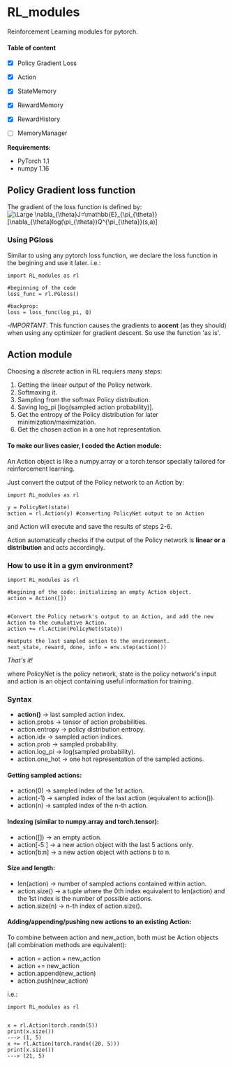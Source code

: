 # RL_modules
Reinforcement Learning modules for pytorch.

#### Table of content
- [x] Policy Gradient Loss
- [x] Action
- [x] StateMemory
- [x] RewardMemory
- [x] RewardHistory
- [ ] MemoryManager


**Requirements:**
- PyTorch 1.1
- numpy 1.16

## Policy Gradient loss function
The gradient of the loss function is defined by:
<img src="https://latex.codecogs.com/svg.latex?\Large&space;\nabla_{\theta}J=\mathbb{E}_{\pi_{\theta}}[\nabla_{\theta}log(\pi_{\theta})Q^{\pi_{\theta}}(s,a)]" title="\Large \nabla_{\theta}J=\mathbb{E}_{\pi_{\theta}}[\nabla_{\theta}log(\pi_{\theta})Q^{\pi_{\theta}}(s,a)]" />

### Using PGloss

Similar to using any pytorch loss function, we declare the loss function in the begining and use it later. i.e.:
```
import RL_modules as rl

#beginning of the code
loss_func = rl.PGloss()

#backprop:
loss = loss_func(log_pi, Q)
```

-_IMPORTANT_: This function causes the gradients to **accent** (as they should) when using any optimizer for gradient descent. So use the function 'as is'.


## Action module

Choosing a *discrete* action in RL requiers many steps:
1. Getting  the linear output of the Policy network.
2. Softmaxing it.
3. Sampling from the softmax Policy distribution.
4. Saving log_pi [log(sampled action probability)].
5. Get the entropy of the Policy distribution for later minimization/maximization.
6. Get the chosen action in a one hot representation.

#### To make our lives easier, I coded the Action module:
An Action object is like a numpy.array or a torch.tensor specially tailored for reinforcement learning. 

Just convert the output of the Policy network to an Action by:
```
import RL_modules as rl

y = PolicyNet(state)
action = rl.Action(y) #converting PolicyNet output to an Action
```
and Action will execute and save the results of steps 2-6.

Action automatically checks if the output of the Policy network is **linear or a distribution** and acts accordingly.


### How to use it in a gym environment?
```
import RL_modules as rl

#begining of the code: initializing an empty Action object. 
action = Action([])


#Convert the Policy network's output to an Action, and add the new Action to the cumulative Action.
action += rl.Action(PolicyNet(state))

#outputs the last sampled action to the environment.
next_state, reward, done, info = env.step(action())
```
*That's it!*

where PolicyNet is the policy network, state is the policy network's input and
action is an object containing useful information for training.
### Syntax
- **action()** -> last sampled action index.
- action.probs -> tensor of action probabilities.
- action.entropy -> policy distribution entropy.
- action.idx -> sampled action indices.
- action.prob -> sampled probability.
- action.log_pi -> log(sampled probability).
- action.one_hot -> one hot representation of the sampled actions.

#### Getting sampled actions:
- action(0) -> sampled index of the 1st action.
- action(-1) -> sampled index of the last action (equivalent to action()).
- action(n) -> sampled index of the n-th action.
#### Indexing (similar to numpy.array and torch.tensor):
- action([]) -> an empty action.
- action[-5:] -> a new action object with the last 5 actions only.
- action[b:n] -> a new action object with actions b to n.
#### Size and length:
- len(action) -> number of sampled actions contained within action.
- action.size() -> a tuple where the 0th index equivalent to len(action) and the 1st index is the number of possible actions.
- action.size(n) -> n-th index of action.size().
#### Adding/appending/pushing new actions to an existing Action:
To combine between action and new_action, both must be Action objects (all combination methods are equivalent):
- action = action + new_action
- action += new_action
- action.append(new_action)
- action.push(new_action)

i.e.:
```
import RL_modules as rl


x = rl.Action(torch.randn(5))
print(x.size())
---> (1, 5)
x += rl.Action(torch.randn((20, 5)))
print(x.size())
---> (21, 5)
```
